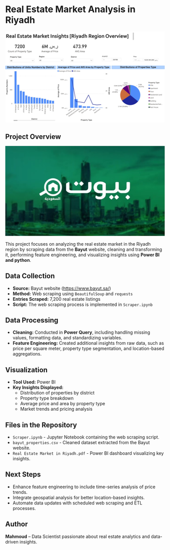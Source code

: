 # Real Estate Market Analysis in Riyadh
![img](<dashboard.jpg>)
## Project Overview
![alt text](image.png)

This project focuses on analyzing the real estate market in the Riyadh region by scraping data from the **Bayut** website, cleaning and transforming it, performing feature engineering, and visualizing insights using 
**Power BI and python**.


## Data Collection
- **Source:** Bayut website (https://www.bayut.sa/)
- **Method:** Web scraping using `BeautifulSoup` and `requests`
- **Entries Scraped:** 7,200 real estate listings
- **Script:** The web scraping process is implemented in `Scraper.ipynb`

## Data Processing
- **Cleaning:** Conducted in **Power Query**, including handling missing values, formatting data, and standardizing variables.
- **Feature Engineering:** Created additional insights from raw data, such as price per square meter, property type segmentation, and location-based aggregations.

## Visualization
- **Tool Used:** Power BI
- **Key Insights Displayed:**
  - Distribution of properties by district
  - Property type breakdown
  - Average price and area by property type
  - Market trends and pricing analysis

## Files in the Repository
- `Scraper.ipynb` - Jupyter Notebook containing the web scraping script.
- `bayut_properties.csv` - Cleaned dataset extracted from the Bayut website.
- `Real Estate Market in Riyadh.pdf` - Power BI dashboard visualizing key insights.

## Next Steps
- Enhance feature engineering to include time-series analysis of price trends.
- Integrate geospatial analysis for better location-based insights.
- Automate data updates with scheduled web scraping and ETL processes.

## Author
**Mahmoud** – Data Scientist passionate about real estate analytics and data-driven insights.